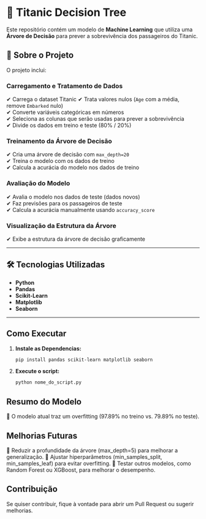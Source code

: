 # 🚢 Titanic Decision Tree 

Este repositório contém um modelo de **Machine Learning** que utiliza uma **Árvore de Decisão** para prever a sobrevivência dos passageiros do Titanic.

## 📌 Sobre o Projeto
O projeto inclui:

### **Carregamento e Tratamento de Dados**
✔ Carrega o dataset Titanic 
✔ Trata valores nulos (`Age` com a média, remove `Embarked` nulo)  
✔ Converte variáveis categóricas em números   
✔ Seleciona as colunas que serão usadas para prever a sobrevivência  
✔ Divide os dados em treino e teste (80% / 20%)   

###  **Treinamento da Árvore de Decisão**
✔ Cria uma árvore de decisão com `max_depth=20`   
✔ Treina o modelo com os dados de treino  
✔ Calcula a acurácia do modelo nos dados de treino   

###  **Avaliação do Modelo**
✔ Avalia o modelo nos dados de teste (dados novos)   
✔ Faz previsões para os passageiros de teste   
✔ Calcula a acurácia manualmente usando `accuracy_score` 

###  **Visualização da Estrutura da Árvore**
✔ Exibe a estrutura da árvore de decisão graficamente 

---

## 🛠 Tecnologias Utilizadas
- **Python** 
- **Pandas** 
- **Scikit-Learn** 
- **Matplotlib** 
- **Seaborn** 

---

## Como Executar

1. **Instale as Dependencias:**
   ```bash
   pip install pandas scikit-learn matplotlib seaborn

2. **Execute o script:**
   ```bash
   python nome_do_script.py

##  Resumo do Modelo 
🔹 O modelo atual traz um overfitting (97.89% no treino vs. 79.89% no teste).

##  Melhorias Futuras
🔹 Reduzir a profundidade da árvore (max_depth=5) para melhorar a generalização.
🔹 Ajustar hiperparâmetros (min_samples_split, min_samples_leaf) para evitar overfitting.
🔹 Testar outros modelos, como Random Forest ou XGBoost, para melhorar o desempenho.

##   Contribuição
Se quiser contribuir, fique à vontade para abrir um Pull Request ou sugerir melhorias. 


